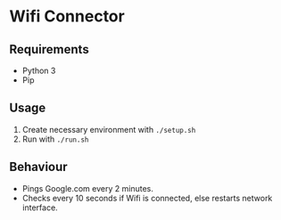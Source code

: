 # Wifi Connector

## Requirements

 - Python 3
 - Pip

## Usage

 1. Create necessary environment with  ```./setup.sh```
 2. Run with ```./run.sh```

## Behaviour

 - Pings Google.com every 2 minutes.
 - Checks every 10 seconds if Wifi is connected, else restarts network interface.
